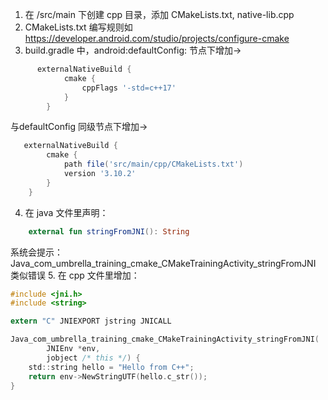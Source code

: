 1. 在 /src/main 下创建 cpp 目录，添加 CMakeLists.txt, native-lib.cpp
2. CMakeLists.txt 编写规则如 https://developer.android.com/studio/projects/configure-cmake
3. build.gradle 中，android:defaultConfig: 节点下增加->
```groovy
      externalNativeBuild {
            cmake {
                cppFlags '-std=c++17'
            }
        }
```
与defaultConfig 同级节点下增加->
```groovy
   externalNativeBuild {
        cmake {
            path file('src/main/cpp/CMakeLists.txt')
            version '3.10.2'
        }
    }
```
4. 在 java 文件里声明：
```kotlin
    external fun stringFromJNI(): String
```
系统会提示：Java_com_umbrella_training_cmake_CMakeTrainingActivity_stringFromJNI 类似错误
5. 在 cpp 文件里增加：
```C
#include <jni.h>
#include <string>

extern "C" JNIEXPORT jstring JNICALL

Java_com_umbrella_training_cmake_CMakeTrainingActivity_stringFromJNI(
        JNIEnv *env,
        jobject /* this */) {
    std::string hello = "Hello from C++";
    return env->NewStringUTF(hello.c_str());
}
```

